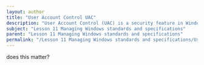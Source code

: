 ```yaml
---
layout: author
title: "User Account Control UAC"
description: "User Account Control (UAC) is a security feature in Windows operating systems designed to prevent unauthorized changes to the operating system. UAC allows users to manage their access permissions and help mitigate the risks of malicious software being inadvertently installed. By prompting for permission or an administrator password before performing actions that could affect system settings, UAC helps protect against potentially harmful changes. The feature can be configured with different settings to provide a balance between security and user convenience, making it an essential component of Windows security management."
subject: "Lesson 11 Managing Windows standards and specifications"
parent: "Lesson 11 Managing Windows standards and specifications"
permalink: "/Lesson 11 Managing Windows standards and specifications/User Account Control UAC/"
---
```


does this matter?
